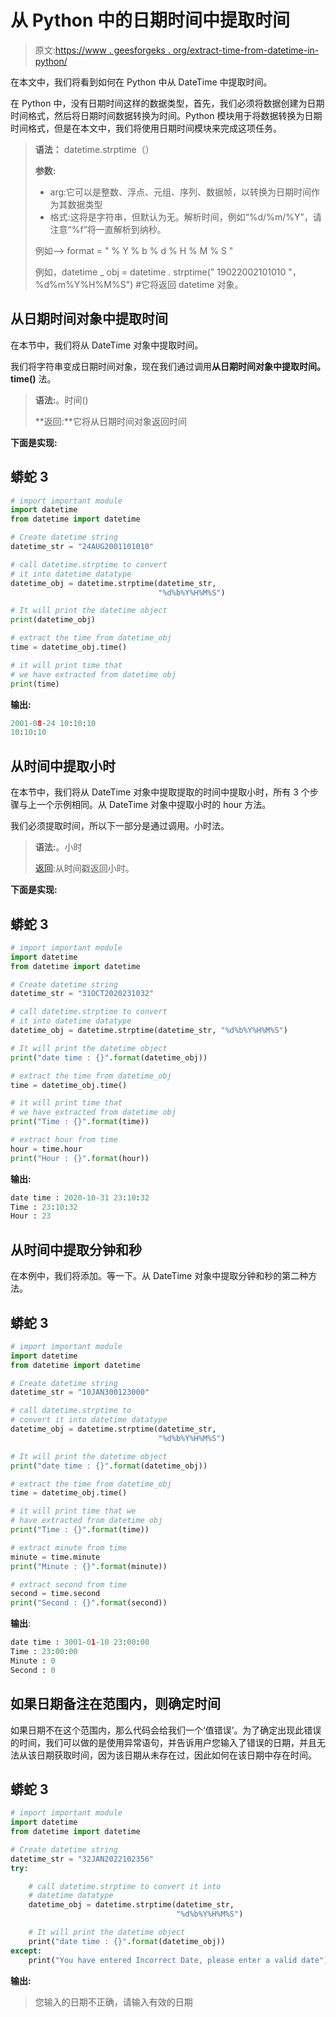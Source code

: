 # 从 Python 中的日期时间中提取时间

> 原文:[https://www . geesforgeks . org/extract-time-from-datetime-in-python/](https://www.geeksforgeeks.org/extract-time-from-datetime-in-python/)

在本文中，我们将看到如何在 Python 中从 DateTime 中提取时间。

在 Python 中，没有日期时间这样的数据类型，首先，我们必须将数据创建为日期时间格式，然后将日期时间数据转换为时间。Python 模块用于将数据转换为日期时间格式，但是在本文中，我们将使用日期时间模块来完成这项任务。

> **语法：** datetime.strptime（）
> 
> **参数:**
> 
> *   arg:它可以是整数、浮点、元组、序列、数据帧，以转换为日期时间作为其数据类型
> *   格式:这将是字符串，但默认为无。解析时间，例如“%d/%m/%Y”，请注意“%f”将一直解析到纳秒。
> 
> 例如–> format = " % Y % b % d % H % M % S "
> 
> 例如，datetime _ obj = datetime . strptime(" 19022002101010 "，%d%m%Y%H%M%S") #它将返回 datetime 对象。

## 从日期时间对象中提取时间

在本节中，我们将从 DateTime 对象中提取时间。

我们将字符串变成日期时间对象，现在我们通过调用**从日期时间对象中提取时间。time()** 法。

> **语法:**。时间()
> 
> **返回:**它将从日期时间对象返回时间

**下面是实现:**

## 蟒蛇 3

```py
# import important module
import datetime
from datetime import datetime

# Create datetime string
datetime_str = "24AUG2001101010"

# call datetime.strptime to convert
# it into datetime datatype
datetime_obj = datetime.strptime(datetime_str, 
                                 "%d%b%Y%H%M%S")

# It will print the datetime object
print(datetime_obj)

# extract the time from datetime_obj
time = datetime_obj.time()

# it will print time that 
# we have extracted from datetime obj
print(time) 
```

**输出:**

```py
2001-08-24 10:10:10
10:10:10
```

## 从时间中提取小时

在本节中，我们将从 DateTime 对象中提取提取的时间中提取小时，所有 3 个步骤与上一个示例相同。从 DateTime 对象中提取小时的 hour 方法。

我们必须提取时间，所以下一部分是通过调用。小时法。

> **语法:**。小时
> 
> **返回**:从时间戳返回小时。

**下面是实现:**

## 蟒蛇 3

```py
# import important module
import datetime
from datetime import datetime

# Create datetime string
datetime_str = "31OCT2020231032"

# call datetime.strptime to convert
# it into datetime datatype
datetime_obj = datetime.strptime(datetime_str, "%d%b%Y%H%M%S")

# It will print the datetime object
print("date time : {}".format(datetime_obj))

# extract the time from datetime_obj
time = datetime_obj.time()

# it will print time that
# we have extracted from datetime obj
print("Time : {}".format(time)) 

# extract hour from time
hour = time.hour
print("Hour : {}".format(hour))
```

**输出:**

```py
date time : 2020-10-31 23:10:32
Time : 23:10:32
Hour : 23
```

## 从时间中提取分钟和秒

在本例中，我们将添加。等一下。从 DateTime 对象中提取分钟和秒的第二种方法。

## 蟒蛇 3

```py
# import important module
import datetime
from datetime import datetime

# Create datetime string
datetime_str = "10JAN300123000"

# call datetime.strptime to
# convert it into datetime datatype
datetime_obj = datetime.strptime(datetime_str,
                                 "%d%b%Y%H%M%S")

# It will print the datetime object
print("date time : {}".format(datetime_obj))

# extract the time from datetime_obj
time = datetime_obj.time()

# it will print time that we
# have extracted from datetime obj
print("Time : {}".format(time)) 

# extract minute from time
minute = time.minute
print("Minute : {}".format(minute))

# extract second from time
second = time.second
print("Second : {}".format(second))
```

**输出**:

```py
date time : 3001-01-10 23:00:00
Time : 23:00:00
Minute : 0
Second : 0
```

## 如果日期备注在范围内，则确定时间

如果日期不在这个范围内，那么代码会给我们一个‘值错误’。为了确定出现此错误的时间，我们可以做的是使用异常语句，并告诉用户您输入了错误的日期，并且无法从该日期获取时间，因为该日期从未存在过，因此如何在该日期中存在时间。

## 蟒蛇 3

```py
# import important module
import datetime
from datetime import datetime

# Create datetime string
datetime_str = "32JAN2022102356"
try:

    # call datetime.strptime to convert it into
    # datetime datatype
    datetime_obj = datetime.strptime(datetime_str,
                                     "%d%b%Y%H%M%S")

    # It will print the datetime object
    print("date time : {}".format(datetime_obj))
except:
    print("You have entered Incorrect Date, please enter a valid date")
```

**输出:**

> 您输入的日期不正确，请输入有效的日期